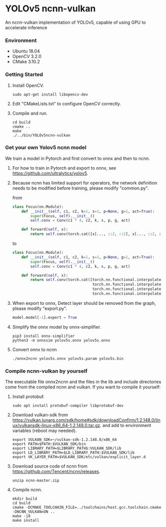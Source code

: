 # YOLOv5 ncnn-vulkan
An ncnn-vulkan implementation of YOLOv5, capable of using GPU to accelerate inference

### Environment

- Ubuntu 18.04
- OpenCV 3.2.0
- CMake 3.10.2

### Getting Started

1. Install OpenCV.

   ```shell
   sudo apt-get install libopencv-dev
   ```

2. Edit "CMakeLists.txt" to configure OpenCV correctly.

4. Compile and run.

   ```shell
   cd build
   cmake ..
   make
   ./../bin/YOLOv5ncnn-vulkan
   ```

### Get your own Yolov5 ncnn model

We train a model in Pytorch and first convert to onnx and then to ncnn.

1. For how to train in Pytorch and export to onnx, see https://github.com/ultralytics/yolov5.

2. Because ncnn has limited support for operators, the network definition needs to be modified before training, please modify "common.py".

   from

   ```python
   class Focus(nn.Module):
       def __init__(self, c1, c2, k=1, s=1, p=None, g=1, act=True):
           super(Focus, self).__init__()
           self.conv = Conv(c1 * 4, c2, k, s, p, g, act)
   
       def forward(self, x):
           return self.conv(torch.cat([x[..., ::2, ::2], x[..., ::2, ::2], x[..., ::2, ::2], x[..., ::2, ::2]], 1))
   ```

   to

   ```python
   class Focus(nn.Module):
       def __init__(self, c1, c2, k=1, s=1, p=None, g=1, act=True):
           super(Focus, self).__init__()
           self.conv = Conv(c1 * 4, c2, k, s, p, g, act)
   
       def forward(self, x):
           return self.conv(torch.cat([torch.nn.functional.interpolate(x, scale_factor=0.5),
                                       torch.nn.functional.interpolate(x, scale_factor=0.5),
                                       torch.nn.functional.interpolate(x, scale_factor=0.5),
                                       torch.nn.functional.interpolate(x, scale_factor=0.5)], 1))
   ```

3. When export to onnx, Detect layer should be removed from the graph, please modify  "export.py".

   ```python
   model.model[-1].export = True
   ```

4. Simplify the onnx model by onnx-simplifier.

   ```shell
   pip3 install onnx-simplifier
   python3 -m onnxsim yolov5s.onnx yolov5s.onnx
   ```

5. Convert onnx to ncnn

   ```shell
   ./onnx2ncnn yolov5s.onnx yolov5s.param yolov5s.bin
   ```

### Compile ncnn-vulkan by yourself

The executable file onnx2ncnn and the files in the lib and include directories come from the compiled ncnn and vulkan. If you want to compile it yourself:

1. Install protobuf.

   ```shell
   sudo apt install protobuf-compiler libprotobuf-dev 
   ```

2. Download vulkan-sdk from https://vulkan.lunarg.com/sdk/home#sdk/downloadConfirm/1.2.148.0/linux/vulkansdk-linux-x86_64-1.2.148.0.tar.gz. and add to environment variables (reboot may needed).

   ```shell
   export VULKAN_SDK=~/vulkan-sdk-1.2.148.0/x86_64
   export PATH=$PATH:$VULKAN_SDK/bin
   export LIBRARY_PATH=$LIBRARY_PATH$:VULKAN_SDK/lib
   export LD_LIBRARY_PATH=$LD_LIBRARY_PATH:$VULKAN_SDK/lib
   export VK_LAYER_PATH=$VULKAN_SDK/etc/vulkan/explicit_layer.d
   ```

3. Download source code of ncnn from https://github.com/Tencent/ncnn/releases.

   ```shell
   unzip ncnn-master.zip
   ```

4. Compile ncnn.

   ```shell
   mkdir build
   cd build
   cmake -DCMAKE_TOOLCHAIN_FILE=../toolchains/host.gcc.toolchain.cmake -DNCNN_VULKAN=ON ..
   make -j8
   make install
   ```
